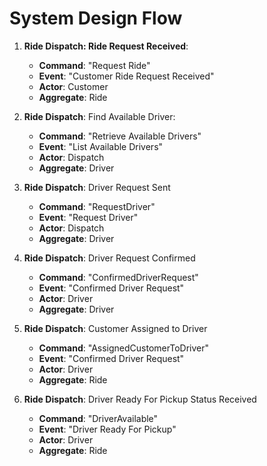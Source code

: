 # System Design Flow

1. **Ride Dispatch: Ride Request Received**:
   - **Command**: "Request Ride"
   - **Event**: "Customer Ride Request Received"
   - **Actor**: Customer
   - **Aggregate**: Ride

2. **Ride Dispatch**: Find Available Driver:
   - **Command**: "Retrieve Available Drivers"
   - **Event**: "List Available Drivers"
   - **Actor**: Dispatch
   - **Aggregate**: Driver

3. **Ride Dispatch**: Driver Request Sent
   - **Command**: "RequestDriver"
   - **Event**: "Request Driver"
   - **Actor**: Dispatch
   - **Aggregate**: Driver

4. **Ride Dispatch**: Driver Request Confirmed
   - **Command**: "ConfirmedDriverRequest"
   - **Event**: "Confirmed Driver Request"
   - **Actor**: Driver
   - **Aggregate**: Driver

5. **Ride Dispatch**: Customer Assigned to Driver
   - **Command**: "AssignedCustomerToDriver"
   - **Event**: "Confirmed Driver Request"
   - **Actor**: Driver
   - **Aggregate**: Ride

6. **Ride Dispatch**: Driver Ready For Pickup Status Received
   - **Command**: "DriverAvailable"
   - **Event**: "Driver Ready For Pickup"
   - **Actor**: Driver
   - **Aggregate**: Ride
